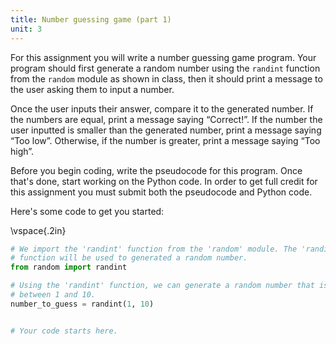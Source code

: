 ```yaml
---
title: Number guessing game (part 1)
unit: 3
---
```


For this assignment you will write a number guessing game program. Your program should first generate a random number using the `randint` function from the `random` module as shown in class, then it should print a message to the user asking them to input a number.

Once the user inputs their answer, compare it to the generated number. If the numbers are equal, print a message saying “Correct!”. If the number the user inputted is smaller than the generated number, print a message saying “Too low”. Otherwise, if the number is greater, print a message saying “Too high”.

Before you begin coding, write the pseudocode for this program. Once that's done, start working on the Python code. In order to get full credit for this assignment you must submit both the pseudocode and Python code.

Here's some code to get you started:

\vspace{.2in}

```python
# We import the 'randint' function from the 'random' module. The 'randint'
# function will be used to generated a random number.
from random import randint

# Using the 'randint' function, we can generate a random number that is
# between 1 and 10.
number_to_guess = randint(1, 10)


# Your code starts here.
```

